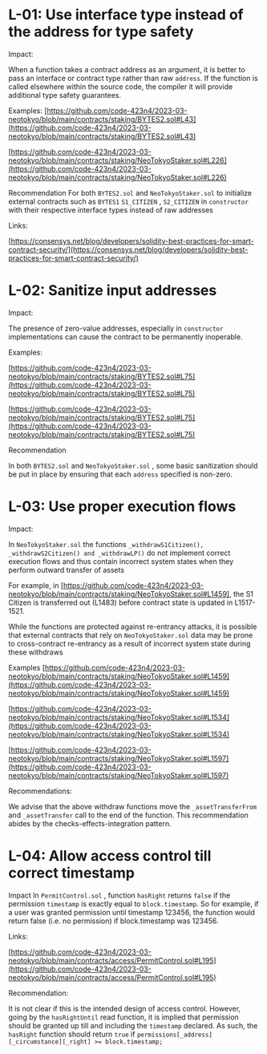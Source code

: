 # L-01: ****Use interface type instead of the address for type safety****

Impact:

When a function takes a contract address as an argument, it is better to pass an interface or contract type rather than raw `address`. If the function is called elsewhere within the source code, the compiler it will provide additional type safety guarantees.

Examples:
[https://github.com/code-423n4/2023-03-neotokyo/blob/main/contracts/staking/BYTES2.sol#L43](https://github.com/code-423n4/2023-03-neotokyo/blob/main/contracts/staking/BYTES2.sol#L43)

[https://github.com/code-423n4/2023-03-neotokyo/blob/main/contracts/staking/NeoTokyoStaker.sol#L226](https://github.com/code-423n4/2023-03-neotokyo/blob/main/contracts/staking/NeoTokyoStaker.sol#L226)

Recommendation
For both `BYTES2.sol` and `NeoTokyoStaker.sol` to initialize external contracts such as `BYTES1` `S1_CITIZEN` , `S2_CITIZEN` in `constructor` with their respective interface types instead of raw addresses

Links:

[https://consensys.net/blog/developers/solidity-best-practices-for-smart-contract-security/](https://consensys.net/blog/developers/solidity-best-practices-for-smart-contract-security/)

# L-02: Sanitize input addresses

Impact:

The presence of zero-value addresses, especially in `constructor` implementations can cause the contract to be permanently inoperable. 

Examples:

[https://github.com/code-423n4/2023-03-neotokyo/blob/main/contracts/staking/BYTES2.sol#L75](https://github.com/code-423n4/2023-03-neotokyo/blob/main/contracts/staking/BYTES2.sol#L75)

[https://github.com/code-423n4/2023-03-neotokyo/blob/main/contracts/staking/BYTES2.sol#L75](https://github.com/code-423n4/2023-03-neotokyo/blob/main/contracts/staking/BYTES2.sol#L75)

Recommendation

In both `BYTES2.sol` and `NeoTokyoStaker.sol` , some basic sanitization should be put in place by ensuring that each `address` specified is non-zero.

# L-03: Use proper execution flows

Impact:

In `NeoTokyoStaker.sol` the functions `_withdrawS1Citizen(), _withdrawS2Citizen() and _withdrawLP()` do not implement correct execution flows and thus contain incorrect system states when they perform outward transfer of assets 

For example, in [https://github.com/code-423n4/2023-03-neotokyo/blob/main/contracts/staking/NeoTokyoStaker.sol#L1459], the S1 Citizen is transferred out (L1483) before contract state is updated in L1517-1521.

While the functions are protected against re-entrancy attacks, it is possible that external contracts that rely on `NeoTokyoStaker.sol` data may be prone to cross-contract re-entrancy as a result of incorrect system state during these withdraws


Examples
[https://github.com/code-423n4/2023-03-neotokyo/blob/main/contracts/staking/NeoTokyoStaker.sol#L1459](https://github.com/code-423n4/2023-03-neotokyo/blob/main/contracts/staking/NeoTokyoStaker.sol#L1459)

[https://github.com/code-423n4/2023-03-neotokyo/blob/main/contracts/staking/NeoTokyoStaker.sol#L1534](https://github.com/code-423n4/2023-03-neotokyo/blob/main/contracts/staking/NeoTokyoStaker.sol#L1534)

[https://github.com/code-423n4/2023-03-neotokyo/blob/main/contracts/staking/NeoTokyoStaker.sol#L1597](https://github.com/code-423n4/2023-03-neotokyo/blob/main/contracts/staking/NeoTokyoStaker.sol#L1597)

Recommendations:

We advise that the above withdraw functions move the `_assetTransferFrom` and `_assetTransfer` call to the end of the function. This recommendation abides by the checks-effects-integration pattern.

# L-04: Allow access control till correct timestamp

Impact
In `PermitControl.sol` , function `hasRight` returns `false` if the permission `timestamp` is exactly equal to `block.timestamp`. So for example, if a user was granted permission until timestamp 123456, the function would return false (i.e. no permission) if block.timestamp was 123456.

Links: 

[https://github.com/code-423n4/2023-03-neotokyo/blob/main/contracts/access/PermitControl.sol#L195](https://github.com/code-423n4/2023-03-neotokyo/blob/main/contracts/access/PermitControl.sol#L195)

Recommendation:

It is not clear if this is the intended design of access control. However, going by the `hasRightUntil` read function, it is implied that permission should be granted up till and including the `timestamp` declared. As such, the `hasRight` function should return `true` if `permissions[_address][_circumstance][_right] >= block.timestamp;`
